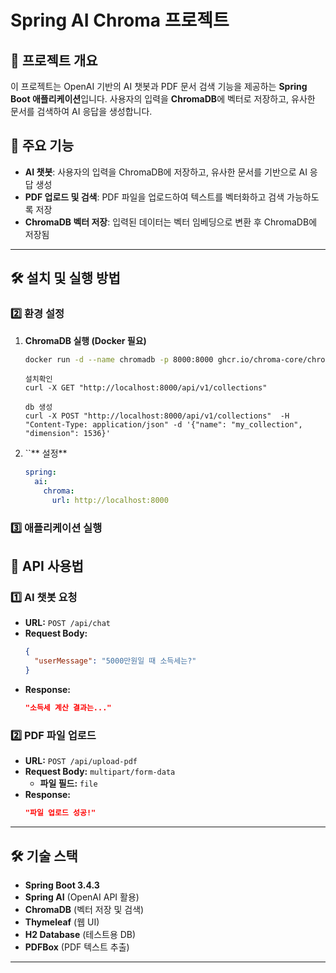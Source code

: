 # Spring AI Chroma 프로젝트

## 📌 프로젝트 개요

이 프로젝트는 OpenAI 기반의 AI 챗봇과 PDF 문서 검색 기능을 제공하는 **Spring Boot 애플리케이션**입니다. 사용자의 입력을 **ChromaDB**에 벡터로 저장하고, 유사한 문서를 검색하여 AI 응답을 생성합니다.

## 🚀 주요 기능

- **AI 챗봇**: 사용자의 입력을 ChromaDB에 저장하고, 유사한 문서를 기반으로 AI 응답 생성
- **PDF 업로드 및 검색**: PDF 파일을 업로드하여 텍스트를 벡터화하고 검색 가능하도록 저장
- **ChromaDB 벡터 저장**: 입력된 데이터는 벡터 임베딩으로 변환 후 ChromaDB에 저장됨
---

## 🛠️ 설치 및 실행 방법

### 2️⃣ **환경 설정**

1. **ChromaDB 실행 (Docker 필요)**

   ```sh
   docker run -d --name chromadb -p 8000:8000 ghcr.io/chroma-core/chroma:0.4.24
   ```

   ```
   설치확인
   curl -X GET "http://localhost:8000/api/v1/collections"
   
   db 생성
   curl -X POST "http://localhost:8000/api/v1/collections"  -H "Content-Type: application/json" -d '{"name": "my_collection", "dimension": 1536}'
   ```
   


2. ``** 설정**

   ```yaml
   spring:
     ai:
       chroma:
         url: http://localhost:8000
   ```

### 3️⃣ **애플리케이션 실행**

## 📌 API 사용법

### 1️⃣ **AI 챗봇 요청**

- **URL:** `POST /api/chat`
- **Request Body:**
  ```json
  {
    "userMessage": "5000만원일 때 소득세는?"
  }
  ```
- **Response:**
  ```json
  "소득세 계산 결과는..."
  ```

### 2️⃣ **PDF 파일 업로드**

- **URL:** `POST /api/upload-pdf`
- **Request Body:** `multipart/form-data`
    - **파일 필드:** `file`
- **Response:**
  ```json
  "파일 업로드 성공!"
  ```
---

## 🛠️ 기술 스택

- **Spring Boot 3.4.3**
- **Spring AI** (OpenAI API 활용)
- **ChromaDB** (벡터 저장 및 검색)
- **Thymeleaf** (웹 UI)
- **H2 Database** (테스트용 DB)
- **PDFBox** (PDF 텍스트 추출)

---
